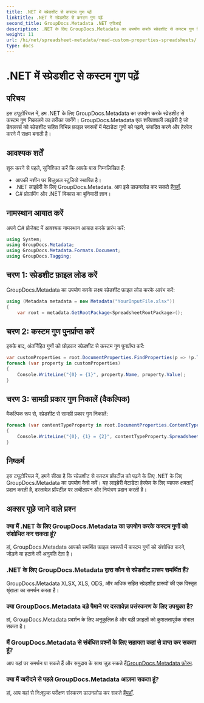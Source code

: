 ```yaml
---
title: .NET में स्प्रेडशीट से कस्टम गुण पढ़ें
linktitle: .NET में स्प्रेडशीट से कस्टम गुण पढ़ें
second_title: GroupDocs.Metadata .NET एपीआई
description: .NET के लिए GroupDocs.Metadata का उपयोग करके स्प्रेडशीट से कस्टम गुण निकालना सीखें। अपने .NET अनुप्रयोगों में मेटाडेटा हेरफेर को बढ़ाएँ।
weight: 11
url: /hi/net/spreadsheet-metadata/read-custom-properties-spreadsheets/
type: docs
---
```

# .NET में स्प्रेडशीट से कस्टम गुण पढ़ें

## परिचय
इस ट्यूटोरियल में, हम .NET के लिए GroupDocs.Metadata का उपयोग करके स्प्रेडशीट से कस्टम गुण निकालने का तरीका जानेंगे। GroupDocs.Metadata एक शक्तिशाली लाइब्रेरी है जो डेवलपर्स को स्प्रेडशीट सहित विभिन्न फ़ाइल स्वरूपों में मेटाडेटा गुणों को पढ़ने, संपादित करने और हेरफेर करने में सक्षम बनाती है।
## आवश्यक शर्तें
शुरू करने से पहले, सुनिश्चित करें कि आपके पास निम्नलिखित हैं:
- आपकी मशीन पर विज़ुअल स्टूडियो स्थापित है।
-  .NET लाइब्रेरी के लिए GroupDocs.Metadata. आप इसे डाउनलोड कर सकते हैं[यहाँ](https://releases.groupdocs.com/metadata/net/).
- C# प्रोग्रामिंग और .NET विकास का बुनियादी ज्ञान।

## नामस्थान आयात करें
अपने C# प्रोजेक्ट में आवश्यक नामस्थान आयात करके प्रारंभ करें:
```csharp
using System;
using GroupDocs.Metadata;
using GroupDocs.Metadata.Formats.Document;
using GroupDocs.Tagging;
```
## चरण 1: स्प्रेडशीट फ़ाइल लोड करें
GroupDocs.Metadata का उपयोग करके लक्ष्य स्प्रेडशीट फ़ाइल लोड करके आरंभ करें:
```csharp
using (Metadata metadata = new Metadata("YourInputFile.xlsx"))
{
    var root = metadata.GetRootPackage<SpreadsheetRootPackage>();
```
## चरण 2: कस्टम गुण पुनर्प्राप्त करें
इसके बाद, अंतर्निहित गुणों को छोड़कर स्प्रेडशीट से कस्टम गुण पुनर्प्राप्त करें:
```csharp
var customProperties = root.DocumentProperties.FindProperties(p => !p.Tags.Contains(Tags.Document.BuiltIn));
foreach (var property in customProperties)
{
    Console.WriteLine("{0} = {1}", property.Name, property.Value);
}
```
## चरण 3: सामग्री प्रकार गुण निकालें (वैकल्पिक)
वैकल्पिक रूप से, स्प्रेडशीट से सामग्री प्रकार गुण निकालें:
```csharp
foreach (var contentTypeProperty in root.DocumentProperties.ContentTypeProperties.ToList())
{
    Console.WriteLine("{0}, {1} = {2}", contentTypeProperty.SpreadsheetPropertyType, contentTypeProperty.Name, contentTypeProperty.SpreadsheetPropertyValue);
}
```

## निष्कर्ष
इस ट्यूटोरियल में, हमने सीखा है कि स्प्रेडशीट से कस्टम प्रॉपर्टीज़ को पढ़ने के लिए .NET के लिए GroupDocs.Metadata का उपयोग कैसे करें। यह लाइब्रेरी मेटाडेटा हेरफेर के लिए व्यापक क्षमताएँ प्रदान करती है, दस्तावेज़ प्रॉपर्टीज़ पर लचीलापन और नियंत्रण प्रदान करती है।

## अक्सर पूछे जाने वाले प्रश्न
### क्या मैं .NET के लिए GroupDocs.Metadata का उपयोग करके कस्टम गुणों को संशोधित कर सकता हूं?
हां, GroupDocs.Metadata आपको समर्थित फ़ाइल स्वरूपों में कस्टम गुणों को संशोधित करने, जोड़ने या हटाने की अनुमति देता है।
### .NET के लिए GroupDocs.Metadata द्वारा कौन से स्प्रेडशीट प्रारूप समर्थित हैं?
GroupDocs.Metadata XLSX, XLS, ODS, और अधिक सहित स्प्रेडशीट प्रारूपों की एक विस्तृत श्रृंखला का समर्थन करता है।
### क्या GroupDocs.Metadata बड़े पैमाने पर दस्तावेज़ प्रसंस्करण के लिए उपयुक्त है?
हां, GroupDocs.Metadata प्रदर्शन के लिए अनुकूलित है और बड़ी फ़ाइलों को कुशलतापूर्वक संभाल सकता है।
### मैं GroupDocs.Metadata से संबंधित प्रश्नों के लिए सहायता कहां से प्राप्त कर सकता हूं?
 आप यहां पर समर्थन पा सकते हैं और समुदाय के साथ जुड़ सकते हैं[GroupDocs.Metadata फ़ोरम](https://forum.groupdocs.com/c/metadata/14).
### क्या मैं खरीदने से पहले GroupDocs.Metadata आज़मा सकता हूं?
 हां, आप यहां से नि:शुल्क परीक्षण संस्करण डाउनलोड कर सकते हैं[यहाँ](https://releases.groupdocs.com/).